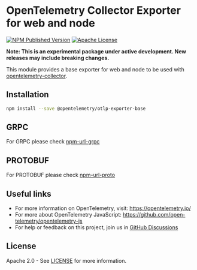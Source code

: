 # OpenTelemetry Collector Exporter for web and node

[![NPM Published Version][npm-img]][npm-url]
[![Apache License][license-image]][license-image]

**Note: This is an experimental package under active development. New releases may include breaking changes.**

This module provides a base exporter for web and node to be used with [opentelemetry-collector][opentelemetry-collector-url].

## Installation

```bash
npm install --save @opentelemetry/otlp-exporter-base
```

## GRPC

For GRPC please check [npm-url-grpc]

## PROTOBUF

For PROTOBUF please check [npm-url-proto]

## Useful links

- For more information on OpenTelemetry, visit: <https://opentelemetry.io/>
- For more about OpenTelemetry JavaScript: <https://github.com/open-telemetry/opentelemetry-js>
- For help or feedback on this project, join us in [GitHub Discussions][discussions-url]

## License

Apache 2.0 - See [LICENSE][license-url] for more information.

[discussions-url]: https://github.com/open-telemetry/opentelemetry-js/discussions
[license-url]: https://github.com/open-telemetry/opentelemetry-js/blob/main/LICENSE
[license-image]: https://img.shields.io/badge/license-Apache_2.0-green.svg?style=flat
[npm-url]: https://www.npmjs.com/package/@opentelemetry/otlp-exporter-base
[npm-url-grpc]: https://www.npmjs.com/package/@opentelemetry/otlp-grpc-exporter-base
[npm-url-proto]: https://www.npmjs.com/package/@opentelemetry/otlp-proto-exporter-base
[npm-img]: https://badge.fury.io/js/%40opentelemetry%2Fotlp-exporter-base.svg
[opentelemetry-collector-url]: https://github.com/open-telemetry/opentelemetry-collector
[opentelemetry-spec-protocol-exporter]: https://github.com/open-telemetry/opentelemetry-specification/blob/main/specification/protocol/exporter.md#configuration-options
[semconv-resource-service-name]: https://github.com/open-telemetry/opentelemetry-specification/blob/main/specification/resource/semantic_conventions/README.md#service
[metrics-exporter-url]: https://github.com/open-telemetry/opentelemetry-js/tree/main/experimental/packages/opentelemetry-exporter-metrics-otlp-http
